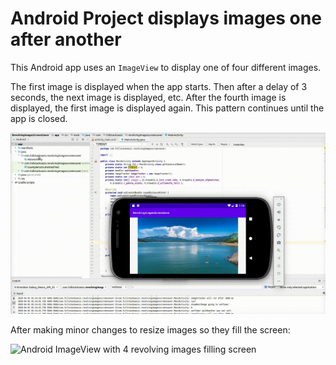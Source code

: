 # Android Project displays images one after another

This Android app uses an `ImageView` to display one of four different images.

The first image is displayed when the app starts. Then after a delay of 3 seconds, the next image is displayed, etc. After the fourth image is displayed, the first image is displayed again. This pattern continues until the app is closed.

![Andoid ImageView shows 4 revolving images](https://raw.githubusercontent.com/fullStackOasis/android-revolving-images/master/demo-revolving-images-screensaver.gif)

After making minor changes to resize images so they fill the screen:

![Android ImageView with 4 revolving images filling screen](https://raw.githubusercontent.com/fullStackOasis/android-revolving-images/master/demo-revolving-images-screensaver-v2.gif)
